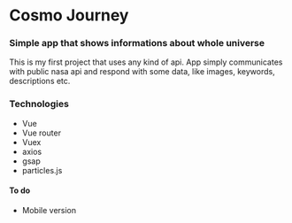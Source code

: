 # Cosmo Journey
### Simple app that shows informations about whole universe

This is my first project that uses any kind of api.
App simply communicates with public nasa api and respond with some data, like images, keywords, descriptions etc.

### Technologies

* Vue
* Vue router
* Vuex
* axios
* gsap
* particles.js

#### To do
* Mobile version
